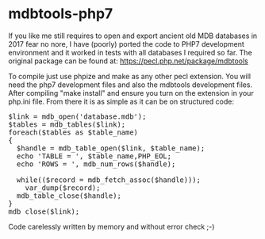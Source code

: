 # mdbtools-php7

If you like me still requires to open and export ancient old MDB databases in 2017 fear no nore, I have (poorly) ported the code to PHP7 development environment and it worked in tests with all databases I required so far. The original package can be found at: 
https://pecl.php.net/package/mdbtools

To compile just use phpize and make as any other pecl extension. You will need the php7 development files and also the mdbtools development files. After compiling "make install" and ensure you turn on the extension in your php.ini file. From there it is as simple as it can be on structured code:

<pre>
$link = mdb_open('database.mdb');
$tables = mdb_tables($link);
foreach($tables as $table_name)
{
  $handle = mdb_table_open($link, $table_name);
  echo 'TABLE = ', $table_name,PHP_EOL;
  echo 'ROWS = ', mdb_num_rows($handle);

  while(($record = mdb_fetch_assoc($handle)));
    var_dump($record);
  mdb_table_close($handle);
}
mdb_close($link);
</pre>

Code carelessly written by memory and without error check ;-)
